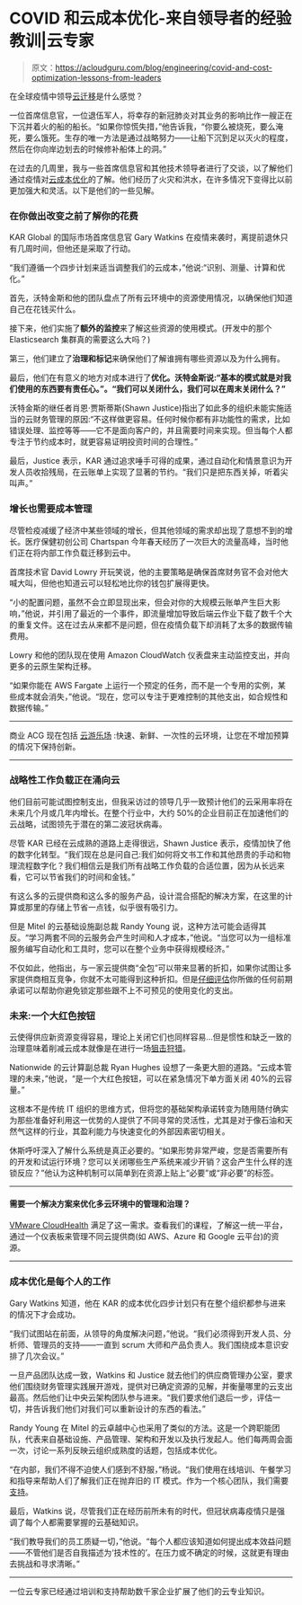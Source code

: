 # COVID 和云成本优化-来自领导者的经验教训|云专家

> 原文：<https://acloudguru.com/blog/engineering/covid-and-cost-optimization-lessons-from-leaders>

在全球疫情中领导[云迁移](https://acloudguru.com/blog/business/what-is-cloud-migration)是什么感觉？

一位首席信息官，一位退伍军人，将幸存的新冠肺炎对其业务的影响比作一艘正在下沉并着火的船的船长。“如果你惊慌失措，”他告诉我，“你要么被烧死，要么淹死，要么饿死。生存的唯一方法是通过战略努力——让船下沉到足以灭火的程度，然后在你向岸边划去的时候修补船体上的洞。”

在过去的几周里，我与一些首席信息官和其他技术领导者进行了交谈，以了解他们通过疫情对[云成本优化](https://info.acloud.guru/resources/continuous-cloud-cost-optimization)的了解。他们经历了火灾和洪水，在许多情况下变得比以前更加强大和灵活。以下是他们的一些见解。

### 在你做出改变之前了解你的花费

KAR Global 的国际市场首席信息官 Gary Watkins 在疫情来袭时，离提前退休只有几周时间，但他还是采取了行动。

“我们遵循一个四步计划来适当调整我们的云成本，”他说:“识别、测量、计算和优化。”

首先，沃特金斯和他的团队盘点了所有云环境中的资源使用情况，以确保他们知道自己在花钱买什么。

接下来，他们实施了**额外的监控**来了解这些资源的使用模式。(开发中的那个 Elasticsearch 集群真的需要这么大吗？)

第三，他们建立了**治理和标记**来确保他们了解谁拥有哪些资源以及为什么拥有。

最后，他们在有意义的地方对成本进行了**优化。沃特金斯说:“基本的模式就是对我们使用的东西要有责任心。”。“我们可以关闭什么，我们可以在周末关闭什么？”**

沃特金斯的继任者肖恩·贾斯蒂斯(Shawn Justice)指出了如此多的组织未能实施适当的云财务管理的原因:“不这样做更容易。任何时候你都有非功能性的需求，比如错误处理、监控等等——它不是面向客户的，并且需要时间来实现。但当每个人都专注于节约成本时，就更容易证明投资时间的合理性。”

最后，Justice 表示，KAR 通过追求唾手可得的成果，通过自动化和情景意识为开发人员收拾残局，在云账单上实现了显著的节约。“我们只是把东西关掉，听着尖叫声。”

### 增长也需要成本管理

尽管检疫减缓了经济中某些领域的增长，但其他领域的需求却出现了意想不到的增长。医疗保健初创公司 Chartspan 今年春天经历了一次巨大的流量高峰，当时他们正在将内部工作负载迁移到云中。

首席技术官 David Lowry 开玩笑说，他的主要策略是确保首席财务官不会对他大喊大叫，但他也知道云可以轻松地比你的钱包扩展得更快。

“小的配置问题，虽然不会立即显现出来，但会对你的大规模云账单产生巨大影响，”他说，并引用了最近的一个事件，即流量增加导致后端云作业下载了数千个大的重复文件。这在过去从来都不是问题，但在疫情负载下却消耗了太多的数据传输费用。

Lowry 和他的团队现在使用 Amazon CloudWatch 仪表盘来主动监控支出，并向更多的云原生架构迁移。

“如果你能在 AWS Fargate 上运行一个预定的任务，而不是一个专用的实例，某些成本就会消失，”他说。“现在，您可以专注于更难控制的其他支出，如合规性和数据传输。”

* * *

商业 ACG 现在包括 [云游乐场](https://acloud.guru/cloud-playground) :快速、新鲜、一次性的云环境，让您在不增加预算的情况下保持创新。

* * *

### 战略性工作负载正在涌向云

他们目前可能试图控制支出，但我采访过的领导几乎一致预计他们的云采用率将在未来几个月或几年内增长。在整个行业中，大约 50%的企业目前正在加速他们的云战略，试图领先于潜在的第二波冠状病毒。

尽管 KAR 已经在云成熟的道路上走得很远，Shawn Justice 表示，疫情加快了他的数字化转型。“我们现在总是问自己:我们如何将文书工作和其他昂贵的手动和物理流程数字化？我们相信云是我们所有战略工作负载的合适位置，因为从长远来看，它可以节省我们的时间和金钱。”

有这么多的云提供商和这么多的服务产品，设计混合搭配的解决方案，在这里的计算或那里的存储上节省一点钱，似乎很有吸引力。

但是 Mitel 的云基础设施副总裁 Randy Young 说，这种方法可能会适得其反。“学习两套不同的云服务会产生时间和人才成本，”他说。“当您可以为一组标准服务编写自动化和工具时，您可以在整个业务中获得规模经济。”

不仅如此，他指出，与一家云提供商“全包”可以带来显著的折扣，如果你试图让多家提供商相互竞争，你就不太可能得到这种折扣。但是[仔细评估](https://www.infoworld.com/article/3543842/cloud-cost-optimization-during-and-after-covid-19.html)你所做的任何前期承诺可以帮助你避免锁定那些跟不上不可预见的使用变化的支出。

### 未来:一个大红色按钮

云使得供应新资源变得容易，理论上关闭它们也同样容易…但是惯性和缺乏一致的治理意味着削减云成本就像是在进行一场[狙击狩猎](https://en.wikipedia.org/wiki/Snipe_hunt)。

Nationwide 的云计算副总裁 Ryan Hughes 设想了一条更大胆的道路。“云成本管理的未来，”他说，“是一个大红色按钮，可以在紧急情况下单方面关闭 40%的云容量。”

这根本不是传统 IT 组织的思维方式，但将您的基础架构承诺转变为随用随付确实为那些准备好利用这一优势的人提供了不同寻常的灵活性，尤其是对于像石油和天然气这样的行业，其盈利能力与快速变化的外部因素密切相关。

休斯呼吁深入了解什么系统是真正必要的。“如果形势非常严峻，您是否需要所有的开发和试运行环境？您可以关闭哪些生产系统来减少开销？这会产生什么样的连锁反应？”他认为这种机制可以简单到在资源上贴上“必要”或“非必要”的标签。

* * *

#### 需要一个解决方案来优化多云环境中的管理和治理？

[VMware CloudHealth](https://acloudguru.com/course/introduction-to-vmware-cloudhealth) 满足了这一需求。查看我们的课程，了解这一统一平台，通过一个仪表板来管理不同云提供商(如 AWS、Azure 和 Google 云平台)的资源。

* * *

### 成本优化是每个人的工作

Gary Watkins 知道，他在 KAR 的成本优化四步计划只有在整个组织都参与进来的情况下才会成功。

“我们试图站在前面，从领导的角度解决问题，”他说。“我们必须得到开发人员、分析师、管理员的支持——一直到 scrum 大师和产品负责人。我们围绕成本意识安排了几次会议。”

一旦产品团队达成一致，Watkins 和 Justice 就去他们的供应商管理办公室，要求他们围绕财务管理实践展开游戏，提供对已确定资源的见解，并衡量哪里的云支出最高。然后他们让中央云架构团队参与进来。“我们要求他们退后一步，评估一切，并告诉我们他们对我们可以重新设计的东西的看法。”

Randy Young 在 Mitel 的云卓越中心也采用了类似的方法。这是一个跨职能团队，代表来自基础设施、产品管理、架构和开发以及执行发起人。他们每两周会面一次，讨论一系列反映云组织成熟度的话题，包括成本优化。

“在内部，我们不得不迫使人们感到不舒服，”杨说。“我们使用在线培训、午餐学习和指导来帮助人们了解我们正在抛弃旧的 IT 模式。作为一个核心团队，我们需要[支持](https://info.acloud.guru/resources/why-central-cloud-teams-fail-and-how-to-save-yours)。

最后，Watkins 说，尽管我们正在经历前所未有的时代，但冠状病毒疫情只是强调了每个人都需要掌握的云基础知识。

“我们教导我们的员工质疑一切，”他说。“每个人都应该知道如何提出成本效益问题——不管他们是否自我描述为‘技术性的’。在压力或不确定的时候，这就更有理由去挑战和寻求清晰。”

* * *

一位云专家已经通过培训和支持帮助数千家企业扩展了他们的云专业知识。